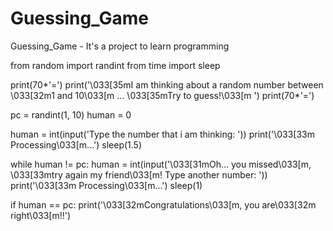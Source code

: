 # Guessing_Game
 Guessing_Game - It's a project to learn programming

from random import randint
from time import sleep

print(70*'=')
print('\033[35mI am thinking about a random number between \033[32m1 and 10\033[m ... \033[35mTry to guess!\033[m ')
print(70*'=')

pc = randint(1, 10)
human = 0

human = int(input('Type the number that i am thinking: '))
print('\033[33m Processing\033[m...')
sleep(1.5)

while human != pc:
    human = int(input('\033[31mOh... you missed\033[m, \033[33mtry again my friend\033[m! Type another number: '))
    print('\033[33m Processing\033[m...')
    sleep(1)


if human == pc:
    print('\033[32mCongratulations\033[m, you are\033[32m right\033[m!!')
